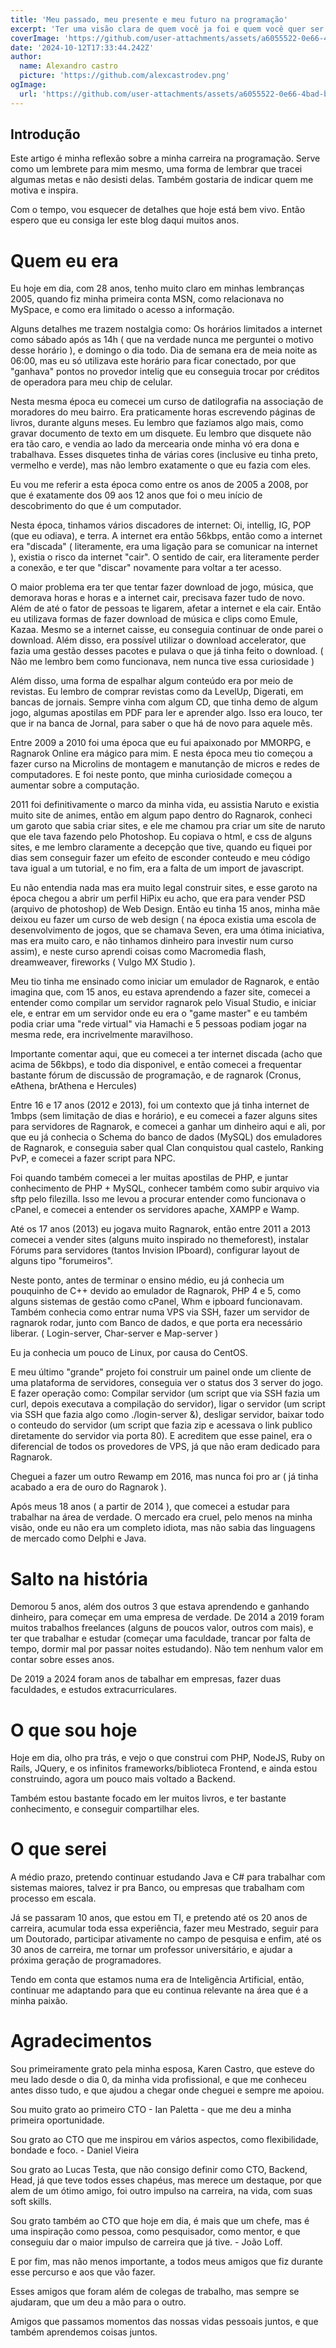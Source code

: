 ```yaml
---
title: 'Meu passado, meu presente e meu futuro na programação'
excerpt: 'Ter uma visão clara de quem você ja foi e quem você quer ser é essencial'
coverImage: 'https://github.com/user-attachments/assets/a6055522-0e66-4bad-b7ae-bbb42478dd9f'
date: '2024-10-12T17:33:44.242Z'
author:
  name: Alexandro castro
  picture: 'https://github.com/alexcastrodev.png'
ogImage:
  url: 'https://github.com/user-attachments/assets/a6055522-0e66-4bad-b7ae-bbb42478dd9f'
---
```


## Introdução

Este artigo é minha reflexão sobre a minha carreira na programação. Serve como um lembrete para mim mesmo, uma forma de lembrar que tracei algumas metas e não desisti delas. Também gostaria de indicar quem me motiva e inspira.

Com o tempo, vou esquecer de detalhes que hoje está bem vivo. Então espero que eu consiga ler este blog daqui muitos anos.

# Quem eu era

Eu hoje em dia, com 28 anos, tenho muito claro em minhas lembranças 2005, quando fiz minha primeira conta MSN, como relacionava no MySpace, e como era limitado o acesso a informação.

Alguns detalhes me trazem nostalgia como: Os horários limitados a internet como sábado após as 14h ( que na verdade nunca me perguntei o motivo desse horário ), e domingo o dia todo. Dia de semana era de meia noite as 06:00, mas eu só utilizava este horário para ficar conectado, por que "ganhava" pontos no provedor intelig que eu conseguia trocar por créditos de operadora para meu chip de celular.

Nesta mesma época eu comecei um curso de datilografia na associação de moradores do meu bairro. Era praticamente horas escrevendo páginas de livros, durante alguns meses. Eu lembro que faziamos algo mais, como gravar documento de texto em um disquete. Eu lembro que disquete não era tão caro, e vendia ao lado da mercearia onde minha vó era dona e trabalhava. Esses disquetes tinha de várias cores (inclusive eu tinha preto, vermelho e verde), mas não lembro exatamente o que eu fazia com eles. 

Eu vou me referir a esta época como entre os anos de 2005 a 2008, por que é exatamente dos 09 aos 12 anos que foi o meu início de descobrimento do que é um computador. 

Nesta época, tinhamos vários discadores de internet: Oi, intellig, IG, POP (que eu odiava), e terra. A internet era então 56kbps, então como a internet era "discada" ( literamente, era uma ligação para se comunicar na internet ), existia o risco da internet "cair". O sentido de cair, era literamente perder a conexão, e ter que "discar" novamente para voltar a ter acesso.

O maior problema era ter que tentar fazer download de jogo, música, que demorava horas e horas e a internet cair, precisava fazer tudo de novo. Além de até o fator de pessoas te ligarem, afetar a internet e ela cair. Então eu utilizava formas de fazer download de música e clips como Emule, Kazaa. Mesmo se a internet caisse, eu conseguia continuar de onde parei o download. 
Além disso, era possível utilizar o download accelerator, que fazia uma gestão desses pacotes e pulava o que já tinha feito o download. ( Não me lembro bem como funcionava, nem nunca tive essa curiosidade )

Além disso, uma forma de espalhar algum conteúdo era por meio de revistas. Eu lembro de comprar revistas como da LevelUp, Digerati, em bancas de jornais. Sempre vinha com algum CD, que tinha demo de algum jogo, algumas apostilas em PDF para ler e aprender algo. Isso era louco, ter que ir na banca de Jornal, para saber o que há de novo para aquele mês.

Entre 2009 a 2010 foi uma época que eu fui apaixonado por MMORPG, e Ragnarok Online era mágico para mim. E nesta época meu tio começou a fazer curso na Microlins de montagem e manutanção de micros e redes de computadores. E foi neste ponto, que minha curiosidade começou a aumentar sobre a computação.

2011 foi definitivamente o marco da minha vida, eu assistia Naruto e existia muito site de animes, então em algum papo dentro do Ragnarok, conheci um garoto que sabia criar sites, e ele me chamou pra criar um site de naruto que ele tava fazendo pelo Photoshop. Eu copiava o html, e css de alguns sites, e me lembro claramente a decepção que tive, quando eu fiquei por dias sem conseguir fazer um efeito de esconder conteudo e meu código tava igual a um tutorial, e no fim, era a falta de um import de javascript.

Eu não entendia nada mas era muito legal construir sites, e esse garoto na época chegou a abrir um perfil HiPix eu acho, que era para vender PSD (arquivo de photoshop) de Web Design. Então eu tinha 15 anos, minha mãe deixou eu fazer um curso de web design ( na época existia uma escola de desenvolvimento de jogos, que se chamava Seven, era uma ótima iniciativa, mas era muito caro, e não tinhamos dinheiro para investir num curso assim), e neste curso aprendi coisas como Macromedia flash, dreamweaver, fireworks ( Vulgo MX Studio ).

Meu tio tinha me ensinado como iniciar um emulador de Ragnarok, e então imagina que, com 15 anos, eu estava aprendendo a fazer site, comecei a entender como compilar um servidor ragnarok pelo Visual Studio, e iniciar ele, e entrar em um servidor onde eu era o "game master" e eu também podia criar uma "rede virtual" via Hamachi e 5 pessoas podiam jogar na mesma rede, era incrivelmente maravilhoso.

Importante comentar aqui, que eu comecei a ter internet discada (acho que acima de 56kbps), e todo dia disponivel, e então comecei a frequentar bastante fórum de discussão de programação, e de ragnarok (Cronus, eAthena, brAthena e Hercules)

Entre 16 e 17 anos (2012 e 2013), foi um contexto que já tinha internet de 1mbps (sem limitação de dias e horário), e eu comecei a fazer alguns sites para servidores de Ragnarok, e comecei a ganhar um dinheiro aqui e ali, por que eu já conhecia o Schema do banco de dados (MySQL) dos emuladores de Ragnarok, e conseguia saber qual Clan conquistou qual castelo, Ranking PvP, e comecei a fazer script para NPC.

Foi quando também comecei a ler muitas apostilas de PHP, e juntar conhecimento de PHP + MySQL, conhecer também como subir arquivo via sftp pelo filezilla. Isso me levou a procurar entender como funcionava o cPanel, e comecei a entender os servidores apache, XAMPP e Wamp.

Até os 17 anos (2013) eu jogava muito Ragnarok, então entre 2011 a 2013 comecei a vender sites (alguns muito inspirado no themeforest), instalar Fórums para servidores (tantos Invision IPboard), configurar layout de alguns tipo "forumeiros".

Neste ponto, antes de terminar o ensino médio, eu já conhecia um pouquinho de C++ devido ao emulador de Ragnarok, PHP 4 e 5, como alguns sistemas de gestão como cPanel, Whm e ipboard funcionavam. Também conhecia como entrar numa VPS via SSH, fazer um servidor de ragnarok rodar, junto com Banco de dados, e que porta era necessário liberar. ( Login-server, Char-server e Map-server )

Eu ja conhecia um pouco de Linux, por causa do CentOS.

E meu último "grande" projeto foi construir um painel onde um cliente de uma plataforma de servidores, conseguia ver o status dos 3 server do jogo. E fazer operação como: Compilar servidor (um script que via SSH fazia um curl, depois executava a compilação do servidor), ligar o servidor (um script via SSH que fazia algo como ./login-server &), desligar servidor, baixar todo o conteudo do servidor (um script que fazia zip e acessava o link publico diretamente do servidor via porta 80). E acreditem que esse painel, era o diferencial de todos os provedores de VPS, já que não eram dedicado para Ragnarok.

Cheguei a fazer um outro Rewamp em 2016, mas nunca foi pro ar ( já tinha acabado a era de ouro do Ragnarok ).

Após meus 18 anos ( a partir de 2014 ), que comecei a estudar para trabalhar na área de verdade. O mercado era cruel, pelo menos na minha visão, onde eu não era um completo idiota, mas não sabia das linguagens de mercado como Delphi e Java.

# Salto na história

Demorou 5 anos, além dos outros 3 que estava aprendendo e ganhando dinheiro, para começar em uma empresa de verdade. De 2014 a 2019 foram muitos trabalhos freelances (alguns de poucos valor, outros com mais), e ter que trabalhar e estudar (começar uma faculdade, trancar por falta de tempo, dormir mal por passar noites estudando). Não tem nenhum valor em contar sobre esses anos.

De 2019 a 2024 foram anos de tabalhar em empresas, fazer duas faculdades, e estudos extracurriculares.

# O que sou hoje

Hoje em dia, olho pra trás, e vejo o que construi com PHP, NodeJS, Ruby on Rails, JQuery, e os infinitos frameworks/biblioteca Frontend, e ainda estou construindo, agora um pouco mais voltado a Backend.

Também estou bastante focado em ler muitos livros, e ter bastante conhecimento, e conseguir compartilhar eles.

# O que serei

A médio prazo, pretendo continuar estudando Java e C# para trabalhar com sistemas maiores, talvez ir pra Banco, ou empresas que trabalham com processo em escala.

Já se passaram 10 anos, que estou em TI, e pretendo até os 20 anos de carreira, acumular toda essa experiência, fazer meu Mestrado, seguir para um Doutorado, participar ativamente no campo de pesquisa e enfim, até os 30 anos de carreira, me tornar um professor universitário, e ajudar a próxima geração de programadores.

Tendo em conta que estamos numa era de Inteligência Artificial, então, continuar me adaptando para que eu continua relevante na área que é a minha paixão.

# Agradecimentos

Sou primeiramente grato pela minha esposa, Karen Castro, que esteve do meu lado desde o dia 0, da minha vida profissional, e que me conheceu antes disso tudo, e que ajudou a chegar onde cheguei e sempre me apoiou.

Sou muito grato ao primeiro CTO - Ian Paletta - que me deu a minha primeira oportunidade.

Sou grato ao CTO que me inspirou em vários aspectos, como flexibilidade, bondade e foco. - Daniel Vieira

Sou grato ao Lucas Testa, que não consigo definir como CTO, Backend, Head, já que teve todos esses chapéus, mas merece um destaque, por que alem de um ótimo amigo, foi outro impulso na carreira, na vida, com suas soft skills.

Sou grato também ao CTO que hoje em dia, é mais que um chefe, mas é uma inspiração como pessoa, como pesquisador, como mentor, e que conseguiu dar o maior impulso de carreira que já tive. - João Loff.


E por fim, mas não menos importante, a todos meus amigos que fiz durante esse percurso e aos que vão fazer. 

Esses amigos que foram além de colegas de trabalho, mas sempre se ajudaram, que um deu a mão para o outro. 

Amigos que passamos momentos das nossas vidas pessoais juntos, e que também aprendemos coisas juntos.


